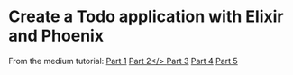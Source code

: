 # Create a Todo application with Elixir and Phoenix

From the medium tutorial:
<a href="https://medium.com/@Stephanbv/elixir-phoenix-lets-code-authentication-todo-application-part-1-599ee94cd04d#.2bhssuc8b">Part 1<a/>
<a href="https://medium.com/@Stephanbv/elixir-phoenix-lets-code-authentication-todo-application-part-2-f52348c2b32f">Part 2</>
<a href="https://medium.com/@Stephanbv/elixir-phoenix-lets-code-authentication-todo-application-part-3-acb879d8816#.s2aj9tq19">Part 3</a>
<a href="https://medium.com/@Stephanbv/elixir-phoenix-a-todo-and-user-relationship-todo-application-part-4-7c2d80d22dea">Part 4</a>
<a href="https://medium.com/@Stephanbv/elixir-phoenix-a-todo-and-user-relationship-todo-application-part-5-4a7e1b3ff7b9#.x9th4091e">Part 5<a/>
